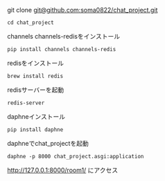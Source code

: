 git clone [git@github.com:soma0822/chat_project.git](https://github.com/soma0822/chat_project.git)
```
cd chat_project
```
channels channels-redisをインストール
```
pip install channels channels-redis
```
redisをインストール
```
brew install redis
```

redisサーバーを起動
```
redis-server
```

daphneインストール
```
pip install daphne
```

daphneでchat_projectを起動
```
daphne -p 8000 chat_project.asgi:application
```
http://127.0.0.1:8000/room1/  にアクセス
